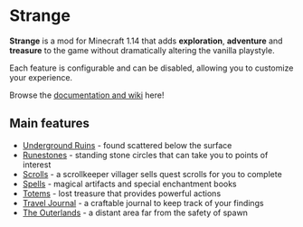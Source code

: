 # Strange

**Strange** is a mod for Minecraft 1.14 that adds **exploration**, **adventure** and **treasure** to the game without dramatically altering the vanilla playstyle.

Each feature is configurable and can be disabled, allowing you to customize your experience.

Browse the [documentation and wiki](https://svenhjol.github.io/Strange/) here!

## Main features
* [Underground Ruins](https://svenhjol.github.io/Strange/features/underground_ruins) - found scattered below the surface
* [Runestones](https://svenhjol.github.io/Strange/features/runestones) - standing stone circles that can take you to points of interest
* [Scrolls](https://svenhjol.github.io/Strange/features/scrolls) - a scrollkeeper villager sells quest scrolls for you to complete
* [Spells](https://svenhjol.github.io/Strange/features/spells) - magical artifacts and special enchantment books
* [Totems](https://svenhjol.github.io/Strange/features/totems) - lost treasure that provides powerful actions
* [Travel Journal](https://svenhjol.github.io/Strange/features/travel_journal) - a craftable journal to keep track of your findings
* [The Outerlands](https://svenhjol.github.io/Strange/features/outerlands) - a distant area far from the safety of spawn

